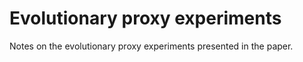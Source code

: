 # Evolutionary proxy experiments

Notes on the evolutionary proxy experiments presented in the paper.
